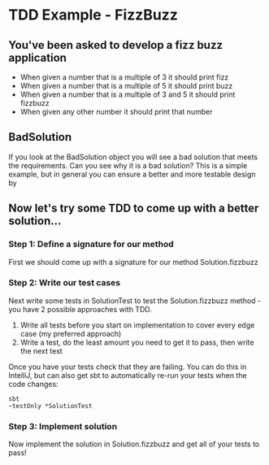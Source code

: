 # TDD Example - FizzBuzz

## You've been asked to develop a fizz buzz application

* When given a number that is a multiple of 3 it should print fizz
* When given a number that is a multiple of 5 it should print buzz
* When given a number that is a multiple of 3 and 5 it should print fizzbuzz
* When given any other number it should print that number

## BadSolution
If you look at the BadSolution object you will see a bad solution that meets the
requirements. Can you see why it is a bad solution? This is a simple example, but
in general you can ensure a better and more testable design by 

## Now let's try some TDD to come up with a better solution...

### Step 1: Define a signature for our method
First we should come up with a signature for our method Solution.fizzbuzz

### Step 2: Write our test cases
Next write some tests in SolutionTest to test the Solution.fizzbuzz method - you have 2 possible approaches with TDD.

1. Write all tests before you start on implementation to cover every edge case
(my preferred approach)
2. Write a test, do the least amount you need to get it to pass, then write the next test

Once you have your tests check that they are failing. You can do this in IntelliJ, but
can also get sbt to automatically re-run your tests when the code changes:
```
sbt
~testOnly *SolutionTest
```

### Step 3: Implement solution
Now implement the solution in Solution.fizzbuzz and get all of your tests to pass!
